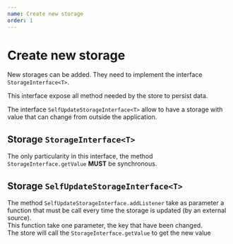 ```yaml
---
name: Create new storage
order: 1
---
```


# Create new storage

New storages can be added. They need to implement the interface `StorageInterface<T>`.

This interface expose all method needed by the store to persist data.

The interface `SelfUpdateStorageInterface<T>` allow to have a storage with value that can change from outside the application.

## Storage `StorageInterface<T>`

The only particularity in this interface, the method `StorageInterface.getValue` **MUST** be synchronous.

## Storage `SelfUpdateStorageInterface<T>`

The method `SelfUpdateStorageInterface.addListener` take as parameter a function that must be call every time the storage is updated (by an external source).  
This function take one parameter, the key that have been changed.  
The store will call the `StorageInterface.getValue` to get the new value
